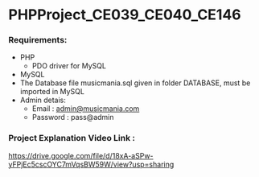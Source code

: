 # PHPProject_CE039_CE040_CE146

### Requirements:
* PHP
  * PDO driver for MySQL
* MySQL
* The Database file musicmania.sql given in folder DATABASE, must be imported in MySQL
* Admin detais:
  * Email    : admin@musicmania.com
  * Password : pass@admin

### Project Explanation Video Link :  
https://drive.google.com/file/d/18xA-aSPw-yFPjEc5cscOYC7mVqsBW59W/view?usp=sharing
